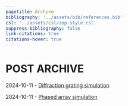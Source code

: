 ```yaml
---
pagetitle: Archive
bibliography: '../assets/bib/references.bib'
csl: '../assets/csl/iop-style.csl'
suppress-bibliography: false
link-citations: true
citations-hover: true
---
```


# POST ARCHIVE

2024-10-11 - [Diffraction grating simulation](/p/advanced-diffraction-sim.html)

2024-10-11 - [Phased array simulation](/p/phased-array.html)
